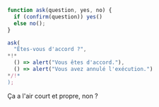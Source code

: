 
```js run
function ask(question, yes, no) {
  if (confirm(question)) yes()
  else no();
}

ask(
  "Êtes-vous d'accord ?",
*!*
  () => alert("Vous êtes d'accord."),
  () => alert("Vous avez annulé l'exécution.")
*/!*
);
```

Ça a l'air court et propre, non ?
